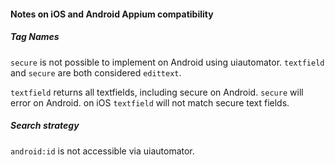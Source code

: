 #### Notes on iOS and Android Appium compatibility

##### Tag Names

`secure` is not possible to implement on Android using uiautomator. `textfield` and `secure` are both considered `edittext`.

`textfield` returns all textfields, including secure on Android. `secure` will error on Android.
on iOS `textfield` will not match secure text fields.

##### Search strategy

`android:id` is not accessible via uiautomator.
